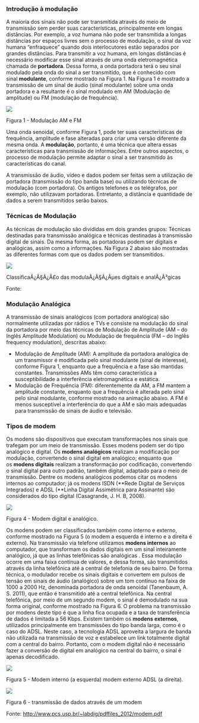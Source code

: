 ### **Introdução à modulação**

A maioria dos sinais não pode ser transmitida através do meio de transmissão sem perder suas características, principalmente em longas distâncias. Por exemplo, a voz humana não pode ser transmitida a longas distâncias por espaços livres sem o processo de modulação, o sinal da voz humana “enfraquece” quando dois interlocutores estão separados por grandes distâncias. Para transmitir a voz humana, em longas distâncias é necessário modificar esse sinal através de uma onda eletromagnética chamada de **portadora**. Dessa forma, a onda portadora terá o seu sinal modulado pela onda do sinal a ser transmitido, que é conhecido com sinal **modulante**, conforme mostrado na Figura 1. Na Figura 1 é mostrado a transmissão de um sinal de áudio (sinal modulante) sobre uma onda portadora e a resultante é o sinal modulado em AM (Modulação de amplitude) ou FM (modulação de frequência).

[![](https://img.uninove.br/static/0/0/0/0/0/0/0/3/6/2/7/362767/28814.png)](https://img.uninove.br/static/0/0/0/0/0/0/0/3/6/2/7/362767/28814.png)

Figura 1 - Modulação AM e FM

Uma onda senoidal, conforme Figura 1, pode ter suas características de frequência, amplitude e fase alteradas para criar uma versão diferente da mesma onda. A **modulação**, portanto, é uma técnica que altera essas características para transmissão de informações. Entre outros aspectos, o processo de modulação permite adaptar o sinal a ser transmitido às características do canal.

A transmissão de áudio, vídeo e dados podem ser feitas sem a utilização de portadora (transmissão do tipo banda base) ou utilizando técnicas de modulação (com portadora). Os antigos telefones e os telégrafos, por exemplo, não utilizavam portadoras. Entretanto, a distância e quantidade de dados a serem transmitidos serão baixos.

### Técnicas de Modulação

As técnicas de modulação são divididas em dois grandes grupos: Técnicas destinadas para transmissão analógica e técnicas destinadas à transmissão digital de sinais. Da mesma forma, as portadoras podem ser digitais e analógicas, assim como a informações. Na Figura 2 abaixo são mostradas as diferentes formas com que os dados podem ser transmitidos.

[![](https://img.uninove.br/static/0/0/0/0/0/0/0/3/5/4/4/354411/28787.png)](https://img.uninove.br/static/0/0/0/0/0/0/0/3/5/4/4/354411/28787.png)

ClassificaÃ¿Â§Ã¿Â£o das modulaÃ¿Â§Ã¿Âµes digitais e analÃ¿Â³gicas

Fonte:

### Modulação Analógica

A transmissão de sinais analógicos (com portadora analógica) são normalmente utilizadas por rádios e TVs e consiste na modulação do sinal da portadora por meio das técnicas de Modulação de Amplitude (AM – do Inglês Amplitude Modulation) ou Modulação de frequência (FM – do Inglês frequency modulation), descritas abaixo:

- Modulação de Amplitude (AM): A amplitude da portadora analógica de um transmissor é modificada pelo sinal modulante (sinal de interesse), conforme Figura 1, enquanto que a frequência e a fase são mantidas constantes. Transmissões AMs têm como característica a susceptibilidade a interferência eletromagnética e estática.
- Modulação de Frequência (FM): diferentemente da AM, a FM mantem a amplitude constante, enquanto que a frequência é alterada pelo sinal pelo sinal modulante, conforme mostrado na animação abaixo. A FM é menos susceptível a interferência do que a AM e são mais adequadas para transmissão de sinais de áudio e televisão.

### Tipos de modem

Os modens são dispositivos que executam transformações nos sinais que trafegam por um meio de transmissão. Esses modens podem ser do tipo analógico e digital. Os **modens analógicos** realizam a modificação por modulação, convertendo o sinal digital em analógico; enquanto que os **modens digitais** realizam a transformação por codificação, convertendo o sinal digital para outro padrão, também digital, adaptado para o meio de transmissão. Dentre os modens analógicos podemos citar os modens internos ao computador; já os modens ISDN (**Rede Digital de Serviços Integrados) e ADSL (**Linha Digital Assimétrica para Assinante) são considerados do tipo digital (Casagrande, J. H. B, 2008).

[![](https://img.uninove.br/static/0/0/0/0/0/0/0/2/2/4/2/224222/7684.jpg)](https://img.uninove.br/static/0/0/0/0/0/0/0/2/2/4/2/224222/7684.jpg)

Figura 4 - Modem digital e analógico.

Os modens podem ser classificados também como interno e externo, conforme mostrado na Figura 5 (o modem a esquerda é interno e a direita é externo). Na transmissão via telefone utilizamos **modens internos** ao computador, que transformam os dados digitais em um sinal inteiramente analógico, já que as linhas telefônicas são analógicas . Essa modulação ocorre em uma faixa contínua de valores, e dessa forma, são transmitidos através da linha telefônica até a central de telefonia de seu bairro. De forma técnica, o modulador recebe os sinais digitais e convertem em pulsos de tensão em sinais de áudio (analógico) sobre um tom contínuo na faixa de 1000 a 2000 Hz, denominada portadora de onda senoidal (Tanenbaum, A. S. 2011), que então é transmitido até a central telefônica. Na central telefônica, por meio de um segundo modem, o sinal é demodulado na sua forma original, conforme mostrado na Figura 6. O problema na transmissão por modens deste tipo é que a linha fica ocupada e a taxa de transferência de dados é limitada a 56 Kbps. Existem também os **modens externos**, utilizados principalmente em transmissões do tipo banda larga, como é o caso do ADSL. Neste caso, a tecnologia ADSL aproveita a largura de banda não utilizada na transmissão de voz e estabelece um link totalmente digital com a central do bairro. Portanto, com o modem digital não é necessário fazer a conversão de digital em analógico na central do bairro, o sinal é apenas decodificado.

[![](https://img.uninove.br/static/0/0/0/0/0/0/0/3/6/3/5/363532/untitled-1.jpg)](https://img.uninove.br/static/0/0/0/0/0/0/0/3/6/3/5/363532/untitled-1.jpg)

Figura 5 - Modem interno (a esquerda) modem externo ADSL (a direita).

[![](https://img.uninove.br/static/0/0/0/0/0/0/0/3/6/2/7/362781/28819.png)](https://img.uninove.br/static/0/0/0/0/0/0/0/3/6/2/7/362781/28819.png)

Figura 6 - transmissão de dados através de um modem

Fonte: http://www.pcs.usp.br/~labdig/pdffiles_2012/modem.pdf